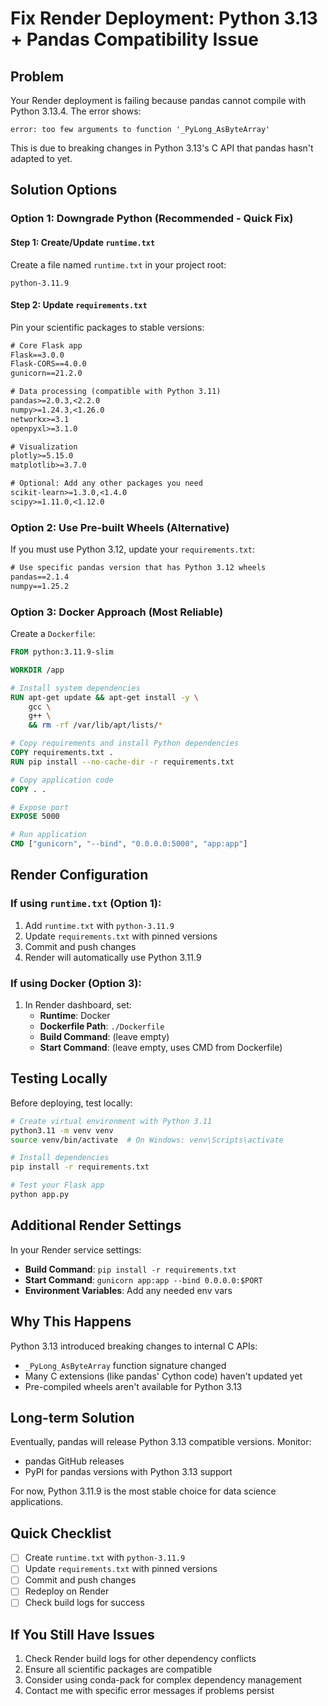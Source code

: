 # Fix Render Deployment: Python 3.13 + Pandas Compatibility Issue

## Problem
Your Render deployment is failing because pandas cannot compile with Python 3.13.4. The error shows:
```
error: too few arguments to function '_PyLong_AsByteArray'
```

This is due to breaking changes in Python 3.13's C API that pandas hasn't adapted to yet.

## Solution Options

### Option 1: Downgrade Python (Recommended - Quick Fix)

#### Step 1: Create/Update `runtime.txt`
Create a file named `runtime.txt` in your project root:
```
python-3.11.9
```

#### Step 2: Update `requirements.txt`
Pin your scientific packages to stable versions:
```txt
# Core Flask app
Flask==3.0.0
Flask-CORS==4.0.0
gunicorn==21.2.0

# Data processing (compatible with Python 3.11)
pandas>=2.0.3,<2.2.0
numpy>=1.24.3,<1.26.0
networkx>=3.1
openpyxl>=3.1.0

# Visualization
plotly>=5.15.0
matplotlib>=3.7.0

# Optional: Add any other packages you need
scikit-learn>=1.3.0,<1.4.0
scipy>=1.11.0,<1.12.0
```

### Option 2: Use Pre-built Wheels (Alternative)

If you must use Python 3.12, update your `requirements.txt`:
```txt
# Use specific pandas version that has Python 3.12 wheels
pandas==2.1.4
numpy==1.25.2
```

### Option 3: Docker Approach (Most Reliable)

Create a `Dockerfile`:
```dockerfile
FROM python:3.11.9-slim

WORKDIR /app

# Install system dependencies
RUN apt-get update && apt-get install -y \
    gcc \
    g++ \
    && rm -rf /var/lib/apt/lists/*

# Copy requirements and install Python dependencies
COPY requirements.txt .
RUN pip install --no-cache-dir -r requirements.txt

# Copy application code
COPY . .

# Expose port
EXPOSE 5000

# Run application
CMD ["gunicorn", "--bind", "0.0.0.0:5000", "app:app"]
```

## Render Configuration

### If using `runtime.txt` (Option 1):
1. Add `runtime.txt` with `python-3.11.9`
2. Update `requirements.txt` with pinned versions
3. Commit and push changes
4. Render will automatically use Python 3.11.9

### If using Docker (Option 3):
1. In Render dashboard, set:
   - **Runtime**: Docker
   - **Dockerfile Path**: `./Dockerfile`
   - **Build Command**: (leave empty)
   - **Start Command**: (leave empty, uses CMD from Dockerfile)

## Testing Locally

Before deploying, test locally:

```bash
# Create virtual environment with Python 3.11
python3.11 -m venv venv
source venv/bin/activate  # On Windows: venv\Scripts\activate

# Install dependencies
pip install -r requirements.txt

# Test your Flask app
python app.py
```

## Additional Render Settings

In your Render service settings:
- **Build Command**: `pip install -r requirements.txt`
- **Start Command**: `gunicorn app:app --bind 0.0.0.0:$PORT`
- **Environment Variables**: Add any needed env vars

## Why This Happens

Python 3.13 introduced breaking changes to internal C APIs:
- `_PyLong_AsByteArray` function signature changed
- Many C extensions (like pandas' Cython code) haven't updated yet
- Pre-compiled wheels aren't available for Python 3.13

## Long-term Solution

Eventually, pandas will release Python 3.13 compatible versions. Monitor:
- pandas GitHub releases
- PyPI for pandas versions with Python 3.13 support

For now, Python 3.11.9 is the most stable choice for data science applications.

## Quick Checklist

- [ ] Create `runtime.txt` with `python-3.11.9`
- [ ] Update `requirements.txt` with pinned versions
- [ ] Commit and push changes
- [ ] Redeploy on Render
- [ ] Check build logs for success

## If You Still Have Issues

1. Check Render build logs for other dependency conflicts
2. Ensure all scientific packages are compatible
3. Consider using conda-pack for complex dependency management
4. Contact me with specific error messages if problems persist
